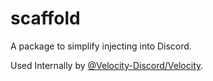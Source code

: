 # scaffold
A package to simplify injecting into Discord.

Used Internally by [@Velocity-Discord/Velocity](https://github.com/Velocity-Discord/Velocity).